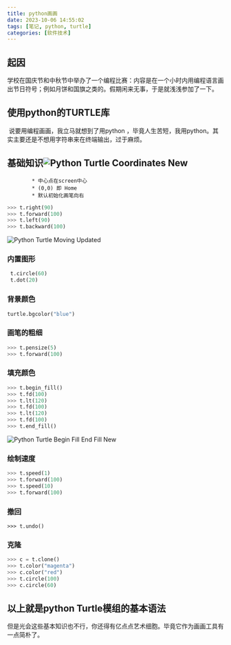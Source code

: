 ```yaml
---
title: python画画
date: 2023-10-06 14:55:02
tags: [笔记, python, turtle]
categories: [软件技术]
---
```


## 	起因

​		学校在国庆节和中秋节中举办了一个编程比赛：内容是在一个小时内用编程语言画出节日符号；例如月饼和国旗之类的。假期闲来无事，于是就浅浅参加了一下。

## 	使用python的TURTLE库

​		说要用编程画画，我立马就想到了用python ，毕竟人生苦短，我用python。其实主要还是不想用字符串来在终端输出，过于麻烦。

## 		基础知识![Python Turtle Coordinates New](https://files.realpython.com/media/Turtle_EDIT_Graph.790c213ce0ba.jpg)

			* 中心点在screen中心
			* (0,0) 即 Home
			* 默认初始化画笔向右

```python
>>> t.right(90)   
>>> t.forward(100)
>>> t.left(90)
>>> t.backward(100)
```

![Python Turtle Moving Updated](https://files.realpython.com/media/Update_-_Moving_Turtle_VIDEO_GIF.61623cf40fed.gif)

### 	内置图形

```python
 t.circle(60)
 t.dot(20)
```

### 	背景颜色

```python
turtle.bgcolor("blue")
```

### 	画笔的粗细

```python
>>> t.pensize(5)
>>> t.forward(100)
```

### 	填充颜色

```python
>>> t.begin_fill()
>>> t.fd(100)
>>> t.lt(120)
>>> t.fd(100)
>>> t.lt(120)
>>> t.fd(100)
>>> t.end_fill()
```

![Python Turtle Begin Fill End Fill New](https://files.realpython.com/media/Turtle_Begin_End_Fill_GIF.849f73374a22.gif)

### 	绘制速度

```python
>>> t.speed(1)
>>> t.forward(100)
>>> t.speed(10)
>>> t.forward(100)
```

### 	撤回

```
>>> t.undo()
```

### 	克隆

```python
>>> c = t.clone()
>>> t.color("magenta")
>>> c.color("red")
>>> t.circle(100)
>>> c.circle(60)
```

## 以上就是python Turtle模组的基本语法

​	但是光会这些基本知识也不行，你还得有亿点点艺术细胞。毕竟它作为画画工具有一点简朴了。
